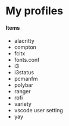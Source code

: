 # My profiles

#### Items

- alacritty
- compton 
- fcitx
- fonts.conf
- i3
- i3status
- pcmanfm
- polybar
- ranger
- rofi
- variety
- vscode user setting
- yay


